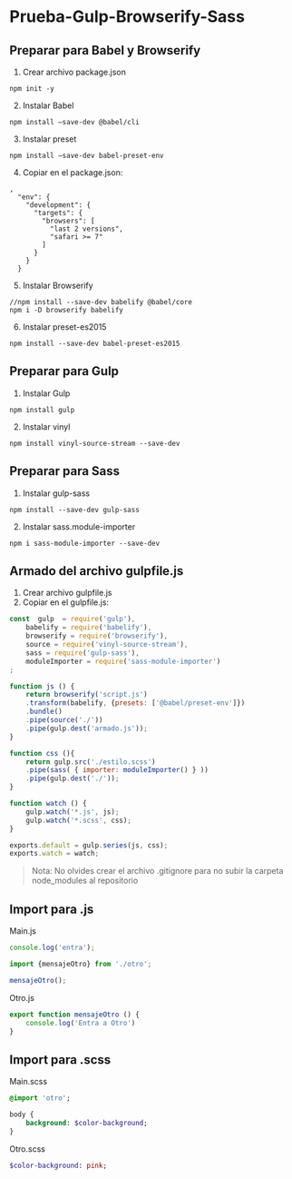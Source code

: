 # Prueba-Gulp-Browserify-Sass

## Preparar para Babel y Browserify 
1. Crear archivo package.json
```scritpshell
npm init -y
```
2. Instalar Babel
```scritpshell
npm install –save-dev @babel/cli
```
3. Instalar preset
```scritpshell
npm install –save-dev babel-preset-env
```
4. Copiar en el package.json:
```scritpshell
,
  "env": {
    "development": {
      "targets": {
        "browsers": [
          "last 2 versions",
          "safari >= 7"
        ]
      }
    }
  }
  ```
5. Instalar Browserify
```scritpshell
//npm install --save-dev babelify @babel/core
npm i -D browserify babelify
```
6. Instalar preset-es2015
```scritpshell
npm install --save-dev babel-preset-es2015 
```

## Preparar para Gulp 
1. Instalar Gulp
```scritpshell
npm install gulp
```
2. Instalar vinyl
```scritpshell
npm install vinyl-source-stream --save-dev
```

## Preparar para Sass 
1. Instalar gulp-sass
```scritpshell
npm install --save-dev gulp-sass 
```
2. Instalar sass.module-importer
```scritpshell
npm i sass-module-importer --save-dev
```

## Armado del archivo gulpfile.js 
1. Crear archivo gulpfile.js
2. Copiar en el gulpfile.js:
```javascript
const  gulp  = require('gulp'),
    babelify = require('babelify'),
    browserify = require('browserify'),
    source = require('vinyl-source-stream'),
    sass = require('gulp-sass'),
    moduleImporter = require('sass-module-importer')
; 

function js () {
    return browserify('script.js')
    .transform(babelify, {presets: ['@babel/preset-env']})
    .bundle()
    .pipe(source('./'))
    .pipe(gulp.dest('armado.js'));
}

function css (){
    return gulp.src('./estilo.scss')
    .pipe(sass( { importer: moduleImporter() } ))
    .pipe(gulp.dest('./'));
}

function watch () {
    gulp.watch('*.js', js); 
    gulp.watch('*.scss', css);
}

exports.default = gulp.series(js, css);
exports.watch = watch;
```

> Nota: No olvides crear el archivo .gitignore para no subir la carpeta node_modules al repositorio 

## Import para .js
Main.js
```javascript
console.log('entra');

import {mensajeOtro} from './otro';

mensajeOtro();
```
Otro.js
```javascript
export function mensajeOtro () {
    console.log('Entra a Otro') 
}
```

## Import para .scss 
Main.scss
```sass
@import 'otro';

body {
    background: $color-background;
}
```
Otro.scss
```sass
$color-background: pink;
```
